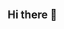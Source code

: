 ## Hi there 👋

<!--
Hello, my name is Zang Wenchao, and I am a graduate student majoring in Computer Science and Technology at Shandong Normal University (SDNU). My academic focus revolves around bioinformatics, where I apply computational techniques to analyze biological data, particularly genomic sequences.

I am currently working on various bioinformatics projects, including sequence alignment, data processing, and genome mapping using tools like Bowtie2 and SAMtools. With my passion for combining computer science with biological research, I aim to contribute to the growing field of computational biology.

In my spare time, I enjoy exploring new technologies, programming, and expanding my knowledge of both the theoretical and practical aspects of computer science. I am always eager to collaborate with others and learn from diverse perspectives.

Thank you for your time and attention.
-->
